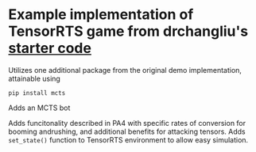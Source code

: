 # Example implementation of TensorRTS game from drchangliu's [starter code](https://github.com/drchangliu/RL4SE/tree/main/enn/TensorRTS)

Utilizes one additional package from the original demo implementation, attainable using
```
pip install mcts
```

Adds an MCTS bot

Adds funcitonality described in PA4 with specific rates of conversion for booming andrushing, and additional benefits for attacking tensors.
Adds `set_state()` function to TensorRTS environment to allow easy simulation.
